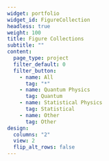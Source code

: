 ```yaml
---
widget: portfolio
widget_id: FigureCollection
headless: true
weight: 100
title: Figure Collections
subtitle: ""
content:
  page_type: project
  filter_default: 0
  filter_button:
    - name: All
      tag: "*"
    - name: Quantum Physics
      tag: Quantum
    - name: Statistical Physics
      tag: Statistical
    - name: Other
      tag: Other
design:
  columns: "2"
  view: 2
  flip_alt_rows: false
---
```

